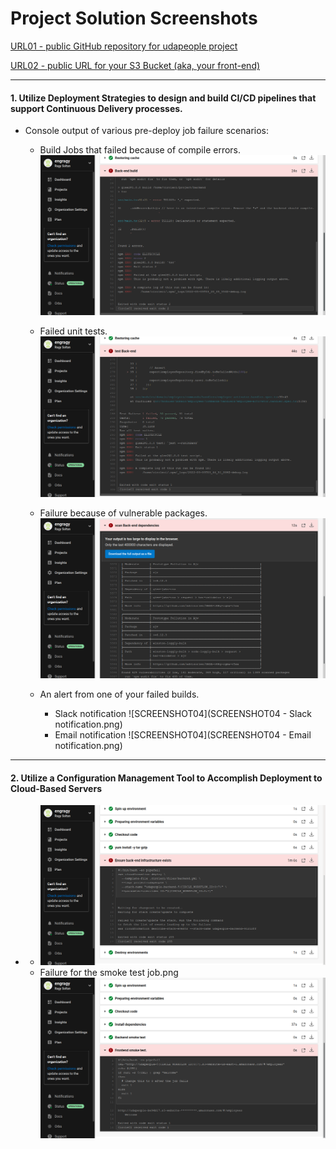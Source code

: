 # Project Solution Screenshots
[URL01 - public GitHub repository for udapeople project](https://github.com/engragy/Cloud-DevOps-CICD-project/tree/master/)

[URL02 - public URL for your S3 Bucket (aka, your front-end)](http://udapeople-905bc5d.s3-website-us-east-1.amazonaws.com)

***
#### 1. Utilize Deployment Strategies to design and build CI/CD pipelines that support Continuous Delivery processes.

- Console output of various pre-deploy job failure scenarios:
	- Build Jobs that failed because of compile errors. ![SCREENSHOT01](SCREENSHOT01.png)

	- Failed unit tests. ![SCREENSHOT02](SCREENSHOT02.png)

	- Failure because of vulnerable packages. ![SCREENSHOT03](SCREENSHOT03.png)
	
	- An alert from one of your failed builds.
		- Slack notification ![SCREENSHOT04](SCREENSHOT04 - Slack notification.png)
		- Email notification ![SCREENSHOT04](SCREENSHOT04 - Email notification.png)

***
#### 2. Utilize a Configuration Management Tool to Accomplish Deployment to Cloud-Based Servers

- 
	- ![SCREENSHOT05](SCREENSHOT05.png)
	- Failure for the smoke test job.png ![SCREENSHOT06](SCREENSHOT06.png)